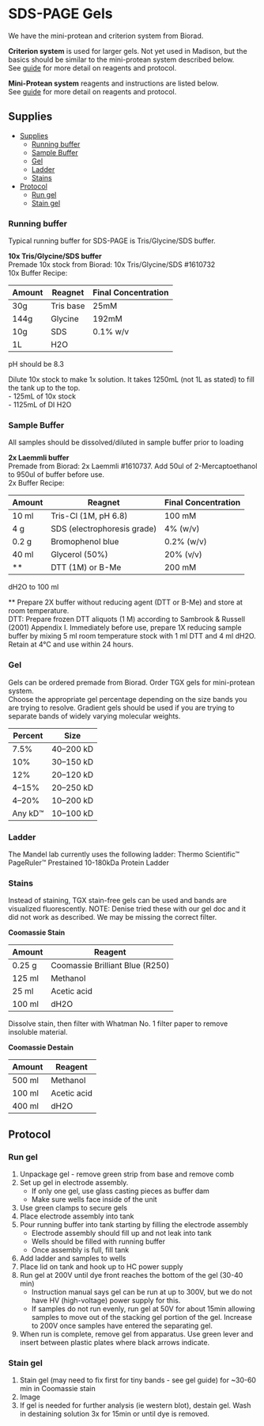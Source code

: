 # SDS-PAGE Gels

We have the mini-protean and criterion system from Biorad.

**Criterion system** is used for larger gels. Not yet used in Madison, but the basics should be similar to the mini-protean system described below.  
See [guide](https://www.bio-rad.com/webroot/web/pdf/lsr/literature/Bulletin_4006183A.pdf) for more detail on reagents and protocol.

**Mini-Protean system** reagents and instructions are listed below.  
See [guide](https://www.bio-rad.com/webroot/web/pdf/lsr/literature/Bulletin_1658100.pdf) for more detail on reagents and protocol.

## Supplies
- [Supplies](#supplies)
  - [Running buffer](#running-buffer)
  - [Sample Buffer](#sample-buffer)
  - [Gel](#gel)
  - [Ladder](#ladder)
  - [Stains](#stains)
- [Protocol](#protocol)
  - [Run gel](#run-gel)
  - [Stain gel](#stain-gel)

### Running buffer
Typical running buffer for SDS-PAGE is Tris/Glycine/SDS buffer.  

**10x Tris/Glycine/SDS buffer**    
    Premade 10x stock from Biorad: 10x Tris/Glycine/SDS #1610732  
    10x Buffer Recipe:
    
   Amount | Reagnet | Final Concentration
   -- | -- | --
   30g | Tris base | 25mM
   144g | Glycine | 192mM
   10g | SDS | 0.1% w/v
   1L | H2O |
    
   pH should be 8.3
    
    
Dilute 10x stock to make 1x solution. It takes 1250mL (not 1L as stated) to fill the tank up to the top.  
    - 125mL of 10x stock  
    - 1125mL of DI H2O  

### Sample Buffer
All samples should be dissolved/diluted in sample buffer prior to loading

**2x Laemmli buffer**   
    Premade from Biorad: 2x Laemmli #1610737. Add 50ul of 2-Mercaptoethanol to 950ul of buffer before use.  
    2x Buffer Recipe:
    
   Amount | Reagnet | Final Concentration
   -- | -- | --
   10 ml | Tris-Cl (1M, pH 6.8) | 100 mM
   4 g | SDS (electrophoresis grade) | 4% (w/v)
   0.2 g | Bromophenol blue | 0.2% (w/v)
   40 ml | Glycerol (50%) | 20% (v/v)
   ** | DTT (1M) or B-Me | 200 mM
            
   dH2O to 100 ml
           
** Prepare 2X buffer without reducing agent (DTT or B-Me) and store at room temperature.   
DTT: Prepare frozen DTT aliquots (1 M) according to Sambrook & Russell (2001) Appendix I. Immediately before use, prepare 1X reducing sample buffer by mixing 5 ml room temperature stock with 1 ml DTT and 4 ml dH2O. Retain at 4°C and use within 24 hours.


### Gel
Gels can be ordered premade from Biorad. Order TGX gels for mini-protean system.  
Choose the appropriate gel percentage depending on the size bands you are trying to resolve. Gradient gels should be used if you are trying to separate bands of widely varying molecular weights.

Percent|Size
--|--
7.5% | 40–200 kD
10% | 30–150 kD
12% | 20–120 kD
4–15% | 20–250 kD
4–20% | 10–200 kD
Any kD™ | 10–100 kD

### Ladder
The Mandel lab currently uses the following ladder: Thermo Scientific™ PageRuler™ Prestained 10-180kDa Protein Ladder

### Stains
Instead of staining, TGX stain-free gels can be used and bands are visualized fluorescently. NOTE: Denise tried these with our gel doc and it did not work as described. We may be missing the correct filter. 

**Coomassie Stain**

Amount | Reagent
-- | --
0.25 g | Coomassie Brilliant Blue (R250)
125 ml | Methanol
25 ml | Acetic acid
100 ml | dH2O

Dissolve stain, then filter with Whatman No. 1 filter paper to remove insoluble material.

**Coomassie Destain**

Amount | Reagent
-- | --
500 ml | Methanol
100 ml | Acetic acid
400 ml | dH2O


## Protocol

### Run gel
1. Unpackage gel - remove green strip from base and remove comb
1. Set up gel in electrode assembly.
    - If only one gel, use glass casting pieces as buffer dam
    - Make sure wells face inside of the unit
1. Use green clamps to secure gels
1. Place electrode assembly into tank
1. Pour running buffer into tank starting by filling the electrode assembly
    - Electrode assembly should fill up and not leak into tank
    - Wells should be filled with running buffer
    - Once assembly is full, fill tank
1. Add ladder and samples to wells
1. Place lid on tank and hook up to HC power supply
1. Run gel at 200V until dye front reaches the bottom of the gel (30-40 min)
    - Instruction manual says gel can be run at up to 300V, but we do not have HV (high-voltage) power supply for this.
    - If samples do not run evenly, run gel at 50V for about 15min allowing samples to move out of the stacking gel portion of the gel. Increase to 200V once samples have entered the separating gel.
1. When run is complete, remove gel from apparatus. Use green lever and insert between plastic plates where black arrows indicate.

### Stain gel
1. Stain gel (may need to fix first for tiny bands - see gel guide) for ~30-60 min in Coomassie stain
1. Image
1. If gel is needed for further analysis (ie western blot), destain gel. Wash in destaining solution 3x for 15min or until dye is removed.

